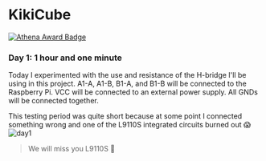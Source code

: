 # **KikiCube**
[![Athena Award Badge](https://img.shields.io/endpoint?url=https%3A%2F%2Faward.athena.hackclub.com%2Fapi%2Fbadge)](https://award.athena.hackclub.com?utm_source=readme)

### **Day 1: 1 hour and one minute**
Today I experimented with the use and resistance of the H-bridge I'll be using in this project.
A1-A, A1-B, B1-A, and B1-B will be connected to the Raspberry Pi.
VCC will be connected to an external power supply.
All GNDs will be connected together.

This testing period was quite short because at some point I connected something wrong and one of the L9110S integrated circuits burned out 😱
![day1](https://github.com/user-attachments/assets/f08f4463-372f-419a-82ee-f80b087fa47d)
> We will miss you L9110S 🫠
